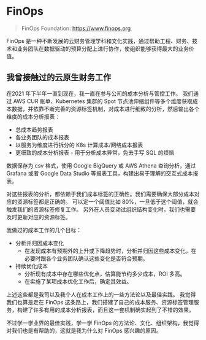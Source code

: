 # FinOps

>FinOps Foundation: https://www.finops.org

FinOps 是一种不断发展的云财务管理学科和文化实践，通过帮助工程、财务、技术和业务团队在数据驱动的预算分配上进行协作，使组织能够获得最大的业务价值。


## 我曾接触过的云原生财务工作

在2021 年下半年一直到现在，我一直在参与公司的成本分析与管控工作。
我们通过 AWS CUR 账单、Kubernetes 集群的 Spot 节点池伸缩组件等多个维度获取成本数据，并依靠不断完善的资源标签机制，对成本进行细致的分析，然后输出各个维度的成本分析报表：

- 总成本趋势报表
- 各业务团队的成本报表
- 以服务为维度进行拆分的 K8s 计算成本/网络成本报表
- 更细致的成本分析报表 - 用于分析成本异常，免去手写 SQL 的烦恼

数据保存为 csv 格式，使用 Google BigQuery 或 AWS Athena 查询分析，通过 Grafana 或者 Google Data Studio 等报表工具，构建出易于理解的交互式成本报表。

对这些报表的分析，都依赖于我们成本标签的正确性。我们需要确保大部分成本对应的资源标签都是正确的。
可以定一个阈值比如 80%，一旦低于这个阈值，就会触发我们的资源标签修复工作。
另外在人员变动过组织结构变化时，我们也需要及时更新对应的资源标签。

我做过的成本工作的几个目标：

- 分析并归因成本变化
  - 在发现成本有预期外的上升或下降趋势时，分析并归因这些成本变化，在必要时跟各个业务团队确认这些变化是否符合预期。
- 持续优化成本
  - 分析现有成本中存在哪些优化点，估算能节约多少成本，ROI 多高。
  - 在实施了某项成本优化工作后，确定其效益。


上述这些都是我司以及我个人在成本工作上的一些方法论以及最佳实践。
我觉得我们也算是走在 FinOps 这条路上，我们搭建了自己的成本服务、资源标签管理服务，构建了许多有用的成本分析报表，而且这一套机制确实起到了不错的效果。

不过学一学业界的最佳实践，学一学 FinOps 的方法论、文化、组织架构，我觉得对我们也是有帮助的，这就是我为什么对 FinOps 感兴趣的原因。

